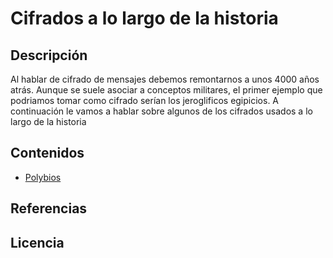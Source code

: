 # Cifrados a lo largo de la historia
## Descripción
Al hablar de cifrado de mensajes debemos remontarnos a unos 4000 años atrás. Aunque se suele asociar a conceptos militares, el primer ejemplo que podriamos tomar como cifrado serían los jeroglificos egipicios. A continuación le vamos a hablar sobre algunos de los cifrados usados a lo largo de la historia


## Contenidos
- [Polybios](Contenidos/polybios.md)

## Referencias


## Licencia
